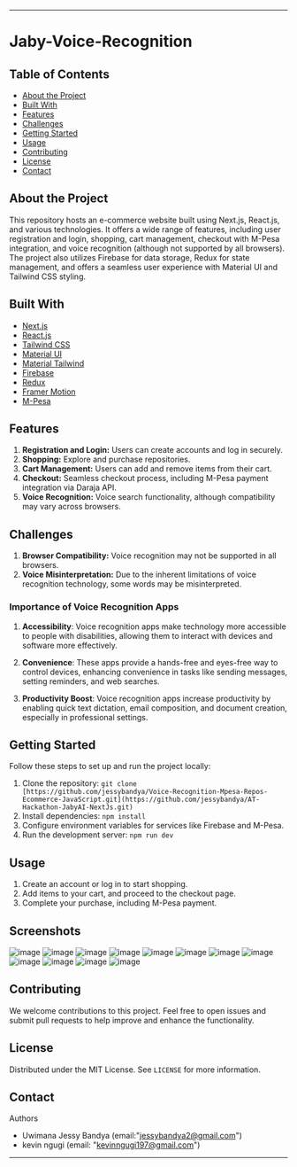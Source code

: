 
---

# Jaby-Voice-Recognition

## Table of Contents

- [About the Project](#about-the-project)
- [Built With](#built-with)
- [Features](#features)
- [Challenges](#challenges)
- [Getting Started](#getting-started)
- [Usage](#usage)
- [Contributing](#contributing)
- [License](#license)
- [Contact](#contact)

## About the Project

This repository hosts an e-commerce website built using Next.js, React.js, and various technologies. It offers a wide range of features, including user registration and login, shopping, cart management, checkout with M-Pesa integration, and voice recognition (although not supported by all browsers). The project also utilizes Firebase for data storage, Redux for state management, and offers a seamless user experience with Material UI and Tailwind CSS styling.

## Built With

- [Next.js](https://nextjs.org/)
- [React.js](https://reactjs.org/)
- [Tailwind CSS](https://tailwindcss.com/)
- [Material UI](https://mui.com/)
- [Material Tailwind](https://material-tailwind.com/)
- [Firebase](https://firebase.google.com/)
- [Redux](https://redux.js.org/)
- [Framer Motion](https://www.framer.com/motion/)
- [M-Pesa](https://developer.safaricom.co.ke/)

## Features

1. **Registration and Login:** Users can create accounts and log in securely.
2. **Shopping:** Explore and purchase repositories.
3. **Cart Management:** Users can add and remove items from their cart.
4. **Checkout:** Seamless checkout process, including M-Pesa payment integration via Daraja API.
5. **Voice Recognition:** Voice search functionality, although compatibility may vary across browsers.

## Challenges

1. **Browser Compatibility:** Voice recognition may not be supported in all browsers.
2. **Voice Misinterpretation:** Due to the inherent limitations of voice recognition technology, some words may be misinterpreted.

### Importance of Voice Recognition Apps

1. **Accessibility**: Voice recognition apps make technology more accessible to people with disabilities, allowing them to interact with devices and software more effectively.

2. **Convenience**: These apps provide a hands-free and eyes-free way to control devices, enhancing convenience in tasks like sending messages, setting reminders, and web searches.

3. **Productivity Boost**: Voice recognition apps increase productivity by enabling quick text dictation, email composition, and document creation, especially in professional settings.


## Getting Started

Follow these steps to set up and run the project locally:

1. Clone the repository: `git clone [https://github.com/jessybandya/Voice-Recognition-Mpesa-Repos-Ecommerce-JavaScript.git](https://github.com/jessybandya/AT-Hackathon-JabyAI-NextJs.git)`
2. Install dependencies: `npm install`
3. Configure environment variables for services like Firebase and M-Pesa.
4. Run the development server: `npm run dev`

## Usage

1. Create an account or log in to start shopping.
2. Add items to your cart, and proceed to the checkout page.
3. Complete your purchase, including M-Pesa payment.

## Screenshots

![image](https://github.com/jessybandya/AT-Hackathon-JabyAI-NextJs/assets/69303168/4a8efe26-5c2d-4a86-8a44-55b82d8b5b76)
![image](https://github.com/jessybandya/AT-Hackathon-JabyAI-NextJs/assets/69303168/68e5cbf7-6abf-4520-82f4-3252f464ceb3)
![image](https://github.com/jessybandya/AT-Hackathon-JabyAI-NextJs/assets/69303168/6eb956bb-e15d-44e7-8cbf-2df46d8a3d45)
![image](https://github.com/jessybandya/AT-Hackathon-JabyAI-NextJs/assets/69303168/39f8e612-17f0-4f60-a967-9655df748382)
![image](https://github.com/jessybandya/AT-Hackathon-JabyAI-NextJs/assets/69303168/02f6c2ed-391c-4668-8cb0-4602e47eaf86)
![image](https://github.com/jessybandya/AT-Hackathon-JabyAI-NextJs/assets/69303168/5b825a59-bc8a-48e0-84ad-69b0e1c090cd)
![image](https://github.com/jessybandya/AT-Hackathon-JabyAI-NextJs/assets/69303168/d2f19bd3-25d7-4730-ac46-7e33a4fab905)
![image](https://github.com/jessybandya/AT-Hackathon-JabyAI-NextJs/assets/69303168/471b794d-baef-4e9d-8077-8a8b6699664e)
![image](https://github.com/jessybandya/AT-Hackathon-JabyAI-NextJs/assets/69303168/ef624b41-2c43-4bb8-80e5-a2117cb312b2)
![image](https://github.com/jessybandya/AT-Hackathon-JabyAI-NextJs/assets/69303168/1ee26000-7a8b-4e42-9add-ff2488ba04e1)
![image](https://github.com/jessybandya/AT-Hackathon-JabyAI-NextJs/assets/69303168/760cc1e3-80d5-400f-9bc2-35e965bbee04)
![image](https://github.com/jessybandya/AT-Hackathon-JabyAI-NextJs/assets/69303168/f6592bdf-4f03-4630-8854-0a950c087329)



## Contributing

We welcome contributions to this project. Feel free to open issues and submit pull requests to help improve and enhance the functionality.

## License

Distributed under the MIT License. See `LICENSE` for more information.

## Contact

Authors
- Uwimana Jessy Bandya (email:"jessybandya2@gmail.com")
- kevin ngugi (email: "kevinngugi197@gmail.com")

---
